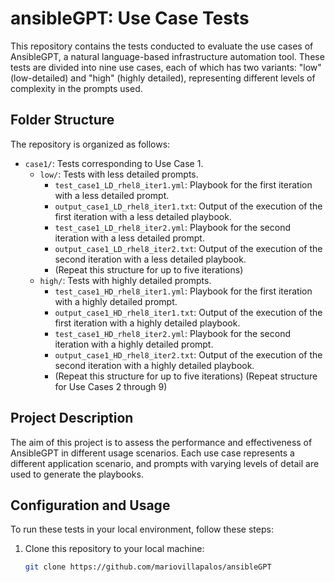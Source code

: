 # ansibleGPT: Use Case Tests

This repository contains the tests conducted to evaluate the use cases of AnsibleGPT, a natural language-based infrastructure automation tool. These tests are divided into nine use cases, each of which has two variants: "low" (low-detailed) and "high" (highly detailed), representing different levels of complexity in the prompts used.

## Folder Structure

The repository is organized as follows:

- `case1/`: Tests corresponding to Use Case 1.
  - `low/`: Tests with less detailed prompts.
    - `test_case1_LD_rhel8_iter1.yml`: Playbook for the first iteration with a less detailed prompt.
    - `output_case1_LD_rhel8_iter1.txt`: Output of the execution of the first iteration with a less detailed playbook.
    - `test_case1_LD_rhel8_iter2.yml`: Playbook for the second iteration with a less detailed prompt.
    - `output_case1_LD_rhel8_iter2.txt`: Output of the execution of the second iteration with a less detailed playbook.
    - (Repeat this structure for up to five iterations)
  - `high/`: Tests with highly detailed prompts.
    - `test_case1_HD_rhel8_iter1.yml`: Playbook for the first iteration with a highly detailed prompt.
    - `output_case1_HD_rhel8_iter1.txt`: Output of the execution of the first iteration with a highly detailed playbook.
    - `test_case1_HD_rhel8_iter2.yml`: Playbook for the second iteration with a highly detailed prompt.
    - `output_case1_HD_rhel8_iter2.txt`: Output of the execution of the second iteration with a highly detailed playbook.
    - (Repeat this structure for up to five iterations)
(Repeat structure for Use Cases 2 through 9)

## Project Description

The aim of this project is to assess the performance and effectiveness of AnsibleGPT in different usage scenarios. Each use case represents a different application scenario, and prompts with varying levels of detail are used to generate the playbooks.

## Configuration and Usage

To run these tests in your local environment, follow these steps:

1. Clone this repository to your local machine:
   ```bash
   git clone https://github.com/mariovillapalos/ansibleGPT


